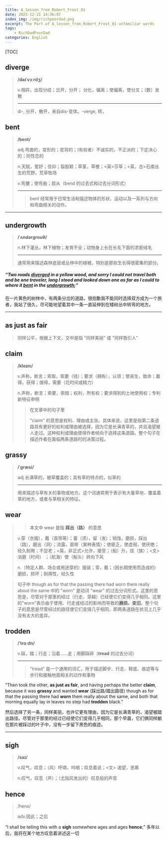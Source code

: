 ```yaml
---
title: A_lesson_from_Robert_Frost_01
date: 2023-12-21 14:36:07
index_img: /img/richpoordad.png
excerpt: The Part of A_lesson_from_Robert_Frost_01 unfamiliar words
tags: 
    - RichDadPoorDad
categories: English
---
```


[TOC]

## diverge

> **/daɪˈvɜːrdʒ/**
>
> v.相异，出现分歧；岔开，分开； 分化，偏离；使偏离，使分叉；（数）发散
>
> ---
>
> di-, 分开，散开，来自dis-变体。-verge, 转，

## bent

>**/bent/**
>
>adj.弯曲的，变形的；驼背的；(有权者）不诚实的，不正派的；下定决心的；同性恋的
>
>n.天赋，爱好；信仰；翦股颖；草茎，草梗；<英>莎草；<英，古>石南丛生的荒野，荒草牧场
>
>v.弯腰；使弯曲；屈从（bend 的过去式和过去分词形式）
>
>---
>
>> bent 经常用于日常生活和描述物体的形状、运动以及一系列与方向和弯曲相关的动作。

---

## undergrowth

> **/ˈʌndərɡroʊθ/**
>
> n.林下灌丛，林下植物；发育不全；动物身上长在长毛下面的浓密绒毛
>
> ---
>
> 通常用来描述森林底层或丛林中的植被，特别是那些生长得很密集的部分。

##### “Two roads **<u>diverged</u>** in a yellow wood, and sorry I could not travel both and be one traveler, long I stood and looked down one as far as I could to where it **<u>bent</u>** in the **<u>undergrowth</u>**;”

在一片黄色的树林中，有两条分岔的道路，很抱歉我不能同时选择双方成为一个旅者，我站了很久，尽可能地望着其中一条一直延伸到在矮树丛中转弯的地方。

---

## as just as fair

> 同样公平，根据上下文，文中是指  "同样美丽" 或 "同样吸引人"

## claim

> **/kleɪm/**
>
> v.声称，断言；索取，索要（钱）；要求（拥有），认领；使丧生，致命；赢得，获得；值得，需要（花时间或精力）
>
> n.声称，断言；索要，索赔；权利，所有权；要求得到的土地使用权；专利新特征申明
>
> > 在文章中的句子里 
> >
> > "claim" 的意思是权利、理由或主张。具体来说，这里是指第二条道路具有更好的权利或理由被选择，因为它是长满青草的，并且渴望被人走过。这种权利或理由使得作者倾向于选择这条道路。整个句子在描述作者在面临两条道路时的决策过程。

## grassy

> **/ˈɡræsi/**
>
> adj.长满草的，被草覆盖的；具有草的特点的，似草的
>
> ---
>
> 用来描述与草有关的事物或地方。这个词通常用于表示有大量草地、覆盖着草的地方，或者与草相关的特征。


## wear

> > 本文中 wear 是指  **踩出（路）** 的意思
>
> v.穿（衣服），戴（首饰等）；蓄（须），留（发）；销蚀，磨损，踩出（路），磨出（洞）；流露，面带（某种表情）；使疲乏，使虚弱，使厌倦；经久耐用；不显老；<英，非正式>允许，接受；（船）升，挂（旗）；<文>消磨（时间） ；（航海）使（船头）转向下风
>
> n.（特定人群、场合或用途穿的）服装；穿，戴；（因长期使用而造成的）磨损，损坏；耐用性，经久性

> 句子中 though as for that the passing there had worn them really about the same 中的 "worn" 是动词 "wear" 的过去分词形式。这里的意思是，尽管对于那里的经过（行走、穿越）已经使它们变得几乎相同。这里的"worn"表示由于使用、行走或经过的影响而导致的**磨损、变旧**。整个句子的意思是尽管经过的路径使它们变得几乎相同，即两条道路在状况上几乎没有太大的差异。


## trodden

> **/ˈtrɑːdn/**
>
> v.踩，踏；行走；沿着……走；用脚踩碎（**tread** 的过去分词）
>
> ---
>
> > "tread" 是一个通用的词汇，用于描述脚步、行走、鞋底、痕迹等与步行和接触地面相关的动作和事物

“Then took the other, **as just as fair**, and having perhaps the better **claim**, because it was **grassy** and wanted **wear** (踩出路/踏出路径) though as for that the passing there had **worn** them really about the same, and both that morning equally lay in leaves no step had **trodden** black.”

然后选择了另一条，同样美丽，也许它更有理由，因为它是长满青草的，渴望被踏出路径。尽管对于那里的经过已经使它们变得几乎相同，那个早晨，它们俩同样躺在那片被踩过的叶子中，没有一步留下黑色的痕迹。

---

## sigh

> **/saɪ/**
>
> v.叹气，叹息；（风）呼啸，呜咽；叹息着说；<文> 渴望，思慕
>
> n.叹气，叹息（声）；（尤指风发出的）叹息般的声音

## hence

> /hens/
>
> adv.因此；之后

“I shall be telling this with a **sigh** somewhere ages and ages **hence**;” 多年以后，我将在某个地方叹息着讲述这一切

